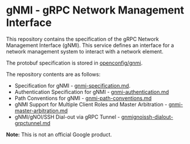 # gNMI - gRPC Network Management Interface

This repository contains the specification of the gRPC Network Management
Interface (gNMI). This service defines an interface
for a network management system to interact with a network element.

The protobuf specification is stored in
[openconfig/gnmi](https://github.com/openconfig/gnmi/tree/master/proto/gnmi).

The repository contents are as follows:


   * Specification for gNMI - [gnmi-specification.md](gnmi-specification.md).
   * Authentication Specification for gNMI - [gnmi-authentication.md](gnmi-authentication.md)
   * Path Conventions for gNMI - [gnmi-path-conventions.md](gnmi-path-conventions.md)
   * gNMI Support for Multiple Client Roles and Master Arbitration - [gnmi-master-arbitration.md](gnmi-master-arbitration.md)
   * gNMI/gNOI/SSH Dial-out via gRPC Tunnel - [gnmignoissh-dialout-grpctunnel.md](gnmignoissh-dialout-grpctunnel.md)

**Note:** This is not an official Google product.

